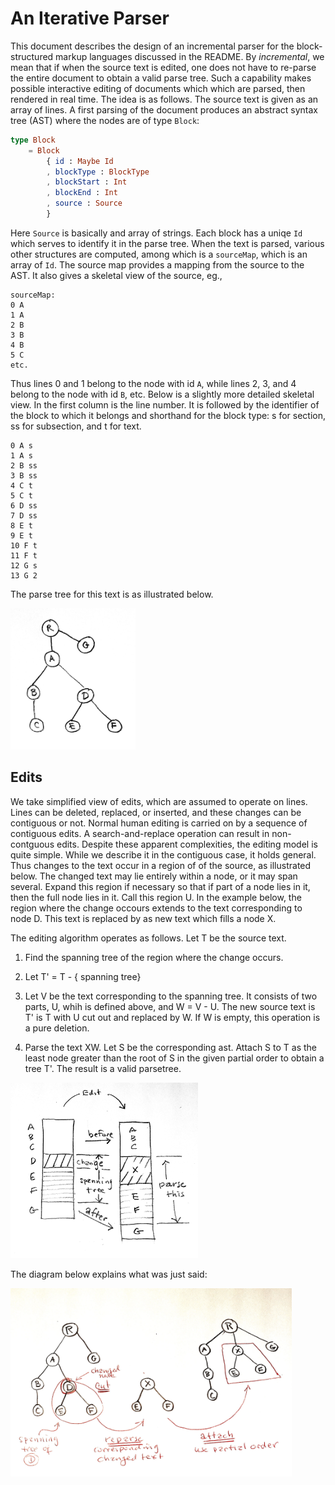 # An Iterative Parser

This document describes the design of an incremental parser for the block-structured
markup languages discussed in the README.  By *incremental*, we mean that if 
when the source text is edited, one does not have to re-parse the entire document
to obtain a valid parse tree.  Such a capability makes possible interactive editing
of documents which which are parsed, then rendered in real time. The idea is as follows.
The source text is given as an array of lines.  A first parsing of the
document produces an abstract syntax tree (AST) where the nodes are of type `Block`:

```elm
type Block
    = Block
        { id : Maybe Id
        , blockType : BlockType
        , blockStart : Int
        , blockEnd : Int
        , source : Source
        }
```
Here `Source` is basically and array of strings.  Each block has a uniqe `Id` which serves
to identify it in the parse tree.  When the text is parsed, various other structures
are computed, among which is a `sourceMap`, which is an array of `Id`.  The source map provides
a mapping from the source to the AST.  It also gives a skeletal view of the source, eg., 

```
sourceMap:
0 A
1 A
2 B
3 B
4 B
5 C
etc.
```

Thus lines 0 and 1 belong to the node with id `A`, while lines 2, 3, and 4 belong to the node with id `B`, 
etc. Below is a slightly more detailed skeletal view.  In the first column is the line number.  It is followed
by the identifier of the block to which it belongs and shorthand for the block type: s for section, ss for subsection,
and t for text.  

```
0 A s
1 A s
2 B ss
3 B ss
4 C t
5 C t
6 D ss
7 D ss
8 E t
9 E t
10 F t
11 F t
12 G s
13 G 2
```

The parse tree for this text is as illustrated below.

<img src="parseTree1.jpg" alt="drawing" width="200" />

## Edits

We take simplified view of edits, which are assumed to operate on lines. 
Lines can be deleted, replaced, or inserted, and these changes can 
be contiguous or not.  Normal human editing is carried on by a sequence 
of contiguous edits.  A search-and-replace operation can result in
non-contguous edits.  Despite these apparent complexities, the editing
model is quite simple.  While we describe it in the contiguous case,
it holds general.   Thus changes to the text occur in a region of
of the source, as illustrated below.  The changed text may lie
entirely within a node, or it may span several.  Expand this region
if necessary so that if part of a node lies in it, then the full node
lies in it. Call this region U.  In the example below, the region where the change occours
extends to the text corresponding to node D.  This text is replaced
by as new text which fills a node X.

The editing algorithm operates as follows.  Let T be the 
source text.

1. Find the spanning tree of the region where the change occurs.

2. Let T' = T - { spanning tree}

2. Let V be the text corresponding to the spanning tree.  It
   consists of two parts, U, whih is defined above, and W = V - U.
   The new source text is T' is T with U cut out and replaced by W.
   If W is empty, this operation is a pure deletion.
   
3. Parse the text  XW.  Let S be the corresponding ast.
   Attach S to T as the least  node greater than the root
   of S in the given partial order to obtain a tree T'.
   The result is a valid parsetree.

<img src="parse2.jpg" alt="drawing" width="300" />

The diagram below explains what was just said:

<img src="parse3.jpg" alt="drawing" width="450" />


